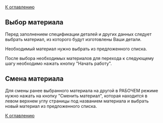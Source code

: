 [К оглавлению](/service/doc/?cid=steklo)
## Выбор материала

Перед заполнением спецификации деталей и других данных следует выбрать материал, из которого будут изготовлены Ваши детали.

Необходимый материал нужно выбрать из предложенного списка.

После выбора необходимых материалов для перехода к следующему шагу необходимо нажать кнопку "Начать работу".


## Смена материала

Для смены ранее выбранного материала на другой в РАБОЧЕМ режиме нужно нажать на кнопку "Сменить материал", которая находится в левом верхнем углу страницы под названием материала и выбрать новый материал из предложенного списка.

[К оглавлению](/service/doc/?cid=steklo)